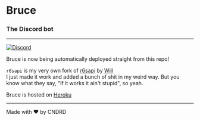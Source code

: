# Bruce  
### The Discord bot  

---  

[![Discord](https://img.shields.io/discord/402356550133350411.svg?label=&logo=discord&logoColor=ffffff&color=7389D8&labelColor=6A7EC2)](https://discord.gg/sXDbtp4)

Bruce is now being automatically deployed straight from this repo!

`r6sapi` is my very own fork of [r6sapi](https://github.com/billy-yoyo/RainbowSixSiege-Python-API) by [Will](https://github.com/billy-yoyo)  
I just made it work and added a bunch of shit in my weird way. But you know what they say, "If it works it ain't stupid", so yeah.  

Bruce is hosted on [Heroku](https://www.heroku.com/)  

---  

Made with ❤️ by CNDRD  
